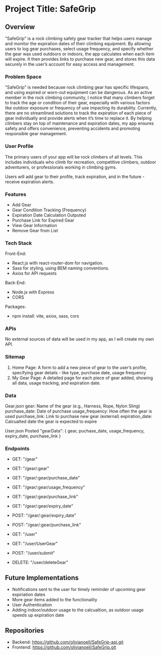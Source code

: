 # Project Title: SafeGrip

## Overview

"SafeGrip" is a rock climbing safety gear tracker that helps users manage and monitor the expiration dates of their climbing equipment. By allowing users to log gear purchases, select usage frequency, and specify whether the gear was used outdoors or indoors, the app calculates when each item will expire. It then provides links to purchase new gear, and stores this data securely in the user’s account for easy access and management.

### Problem Space

"SafeGrip" is needed because rock climbing gear has specific lifespans, and using expired or worn-out equipment can be dangerous. As an active member in the rock climbing community, I notice that many climbers forget to track the age or condition of their gear, especially with various factors like outdoor exposure or frequency of use impacting its durability. Currently, there are no streamlined solutions to track the expiration of each piece of gear individually and provide alerts when it’s time to replace it. By helping climbers stay on top of maintenance and expiration dates, my app ensures safety and offers convenience, preventing accidents and promoting responsible gear management.

### User Profile

The primary users of your app will be rock climbers of all levels. This includes individuals who climb for recreation, competitive climbers, outdoor adventurers, or professionals working in climbing gyms.

Users will add gear to their profile, track expiration, and in the future - receive expiration alerts.

### Features

- Add Gear
- Gear Condition Tracking (Frequency)
- Expiration Date Calculation Outputed 
- Purchase Link for Expired Gear
- View Gear Information
- Remove Gear from List

### Tech Stack

Front-End:
- React.js with react-router-dom for navigation.
- Sass for styling, using BEM naming conventions.
- Axios for API requests

Back-End:
- Node.js with Express
- CORS

Packages:
- npm install: vite, axios, sass, cors

### APIs

No external sources of data will be used in my app, as I will create my own API. 

### Sitemap

1. Home Page: A form to add a new piece of gear to the user’s profile, specifying gear details - like type, purchase date, usage frequency
2. My Gear Page: A detailed page for each piece of gear added, showing all data, usage tracking, and expiration date.

### Data

Gear.json
  gear: Name of the gear (e.g., Harness, Rope, Nylon Sling)
  purchase_date: Date of purchase
  usage_frequency: How often the gear is used
  purchase_link: Link to purchase new gear (external)
  expiration_date: Calcualted date the gear is expected to expire

User.json
  Posted "gearData": 
    { gear, puchase_date, usage_frequency, expiry_date, purchase_link } 

### Endpoints

- GET: "/gear"
- GET: "/gear/:gear"
- GET: "/gear/:gear/purchase_date"
- GET: "/gear/:gear/usage_frequency"
- GET: "/gear/:gear/purchase_link"
- GET: "/gear/:gear/expiry_date"
- POST: "/gear/:gear/expiry_date"
- POST: "/gear/:gear/purchase_link"

- GET: "/user"
- GET: "/user/UserGear"
- POST: "/user/submit"
- DELETE: "/user/deleteGear"


## Future Implementations
- Notifications sent to the user for timely reminder of upcoming gear expiriation dates
- More gear items added to the functionality
- User Authentication
- Adding indoor/outdoor usage to the calcualtion, as outdoor usage speeds up expiration date


## Repositories
- Backend: https://github.com/olivianoell/SafeGrip-api.git
- Frontend: https://github.com/olivianoell/SafeGrip.git
